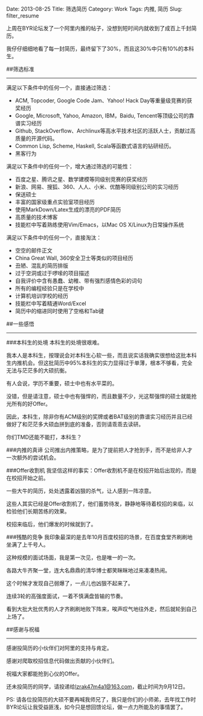 Date: 2013-08-25
Title: 筛选简历
Category: Work
Tags: 内推, 简历
Slug: filter_resume

上周在BYR论坛发了一个阿里内推的帖子，没想到短时间内就收到了成百上千封简历。

我仔仔细细地看了每一封简历，最终留下了30%，而且这30%中只有10%的本科生。

##筛选标准
* * *
满足以下条件中的任何一个，直接通过筛选：

* ACM, Topcoder, Google Code Jam、Yahoo! Hack Day等重量级竞赛的获奖经历
* Google, Microsoft, Yahoo, Amazon, IBM，Baidu, Tencent等顶级公司的靠谱实习经历
* Github, StackOverflow、Archlinux等高水平技术社区的活跃人士，贡献过高质量的开源代码。
* Common Lisp, Scheme, Haskell, Scala等函数式语言的钻研经历。 
* 黑客行为

满足以下条件中的任何一个，增大通过筛选的可能性：

* 百度之星、腾讯之星、数学建模等同级别竞赛的获奖经历
* 新浪、网易、搜狐、360、人人、小米、优酷等同级别公司的实习经历
* 保送硕士
* 丰富的国家级重点实验室项目经历
* 使用MarkDown/Latex生成的漂亮的PDF简历
* 高质量的技术博客
* 技能栏中写着熟练使用Vim/Emacs，以Mac OS X/Linux为日常操作系统

满足以下条件中的任何一个，直接淘汰：

* 空空的邮件正文
* China Great Wall, 360安全卫士等类似的项目经历
* 丑陋、混乱的简历排版
* 过于空洞或过于啰嗦的项目描述
* 自我评价中含有愚蠢、幼稚、带有强烈感情色彩的词句
* 所有的编程经验只是在学校中
* 计算机培训学校的经历
* 技能栏中写着精通Word/Excel
* 简历中的缩进同时使用了空格和Tab键

##一些感悟
* * *
###本科生的处境
本科生的处境很艰难。

我本人是本科生，按理说会对本科生心软一些，而且说实话我确实很想给这批本科生内推机会。但这批简历中95%本科生的实力显得过于单薄，根本不够看，完全无法与茫茫多的大硕抗衡。

有人会说，学历不重要，硕士中也有水平菜的。

没错，但是请注意，硕士中也有强悍的，而且数量不少，光这帮强悍的硕士就能抢光所有的好Offer。

因此，本科生，除非你有ACM级别的奖牌或者BAT级别的靠谱实习经历并且已经做好了和茫茫多大硕血拼到底的准备，否则请乖乖去读研。

你们TMD还能不能打，本科生？

###内推的真谛
公司推出内推策略，是为了提前把人才抢到手，而不是给非人才一次额外的尝试机会。

###Offer收割机
我坚信这样的事实：Offer收割机不是在校招开始后出现的，而是在校招开始之前。

一些大牛的简历，处处透露着凶狠的杀气，让人感到一阵凉意。

这些人其实已经是Offer收割机了，他们蓄势待发，静静地等待着校招的来临，以检验他们长期苦练的效果。

校招来临后，他们爆发的时候就到了。

###残酷的竞争
我印象最深的是去年10月百度校招的场景，在百度食堂齐刷刷地坐满了上千号人。

这种规模的面试场面，我是第一次见，也是唯一的一次。

各路大牛齐聚一堂，连大名鼎鼎的清华博士都笑眯眯地过来凑凑热闹。

这个时候才发现自己弱爆了，一点儿也凶狠不起来了。

连续3轮的高强度面试，一着不慎满盘皆输的节奏。

看到大批大批优秀的人才齐刷刷地败下阵来，唉声叹气地往外走，然后就轮到自己上场了。

##感谢与祝福
* * *
感谢投简历的小伙伴们对阿里的支持与肯定。

感谢对爬取校招信息代码做出贡献的小伙伴们。

祝福大家都能抢到心仪的Offer。

还未投简历的同学，请投递给<lzrak47m4a1@163.com>，截止时间为9月12日。

PS: 请各位投简历的大硕不要再喊我师兄了，我只是你们的小师弟，去年找工作时BYR论坛让我受益匪浅，如今只是想回馈论坛，做一点力所能及的事情罢了。






